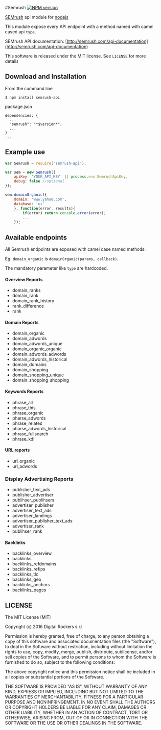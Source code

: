 #Semrush
[![NPM version](http://img.shields.io/npm/v/semrush-api.svg)](https://www.npmjs.org/package/semrush-api)

[SEMrush](semrush.com) api module for [nodejs](nodejs.org)

This module expose every API endpoint with a method named with camel cased api `type`.

SEMrush API documentation: [http://semrush.com/api-documentation](http://semrush.com/api-documentation)

This software is released under the MIT license. See `LICENSE` for more details

## Download and Installation

From the command line

	$ npm install semrush-api

package.json

	dependencies: {
      ...
      "semrush": "*$version*",
      ...
    }
    ...

## Example use

```javascript
var Semrush = require('semrush-api');

var sem = new Semrush({
	apiKey: 'YOUR_API_KEY' || process.env.SemrushApiKey,
	debug: false //optional
});

sem.domainOrganic({
	domain: 'www.yahoo.com',
	database: 'us'
	}, function(error, results){
		if(error) return console.error(error);
		...
	});
```

## Available endpoints

All Semrush endpoints are exposed with camel case named methods:

Eg. `domain_organic` is `domainOrganic(params, callback)`.

The mandatory parameter like `type` are hardcoded.

#### Overview Reports
* domain_ranks
* domain_rank
* domain_rank_history
* rank_difference
* rank

#### Domain Reports
* domain_organic
* domain_adwords
* domain_adwords_unique
* domain_organic_organic
* domain_adwords_adwords
* domain_adwords_historical
* domain_domains
* domain_shopping
* domain_shopping_unique
* domain_shopping_shopping

#### Keywords Reports
* phrase_all
* phrase_this
* phrase_organic
* pharse_adwords
* phrase_related
* pharse_adwords_historical
* phrase_fullsearch
* phrase_kdi

#### URL reports
* url_organic
* url_adwords

### Display Advertising Reports
* publisher_text_ads
* publisher_advertiser
* publihser_publihsers
* advertiser_publisher
* advertiser_text_ads
* advertiser_landings
* advertiser_publisher_text_ads
* advertiser_rank
* publihser_rank

#### Backlinks
* backlinks_overview
* backlinks
* backlinks_refdomains
* backlinks_refips
* backlinks_tld
* backlinks_geo
* backlinks_anchors
* backlinks_pages



LICENSE
---
The MIT License (MIT)

Copyright (c) 2016 Digital Rockers s.r.l.

Permission is hereby granted, free of charge, to any person obtaining a copy
of this software and associated documentation files (the "Software"), to deal
in the Software without restriction, including without limitation the rights
to use, copy, modify, merge, publish, distribute, sublicense, and/or sell
copies of the Software, and to permit persons to whom the Software is
furnished to do so, subject to the following conditions:

The above copyright notice and this permission notice shall be included in
all copies or substantial portions of the Software.

THE SOFTWARE IS PROVIDED "AS IS", WITHOUT WARRANTY OF ANY KIND, EXPRESS OR
IMPLIED, INCLUDING BUT NOT LIMITED TO THE WARRANTIES OF MERCHANTABILITY,
FITNESS FOR A PARTICULAR PURPOSE AND NONINFRINGEMENT. IN NO EVENT SHALL THE
AUTHORS OR COPYRIGHT HOLDERS BE LIABLE FOR ANY CLAIM, DAMAGES OR OTHER
LIABILITY, WHETHER IN AN ACTION OF CONTRACT, TORT OR OTHERWISE, ARISING FROM,
OUT OF OR IN CONNECTION WITH THE SOFTWARE OR THE USE OR OTHER DEALINGS IN
THE SOFTWARE.
